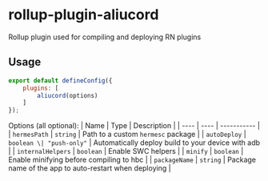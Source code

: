 # rollup-plugin-aliucord

Rollup plugin used for compiling and deploying RN plugins

## Usage

```js
export default defineConfig({
    plugins: [
        aliucord(options)
    ]
});
```

Options (all optional):
| Name | Type | Description |
| ---- | ---- | ----------- |
| `hermesPath` | `string` | Path to a custom `hermesc` package |
| `autoDeploy` | `boolean \| "push-only"` | Automatically deploy build to your device with adb |
| `internalHelpers` | `boolean` | Enable SWC helpers |
| `minify` | `boolean` | Enable minifying before compiling to hbc |
| `packageName` | `string` | Package name of the app to auto-restart when deploying |
